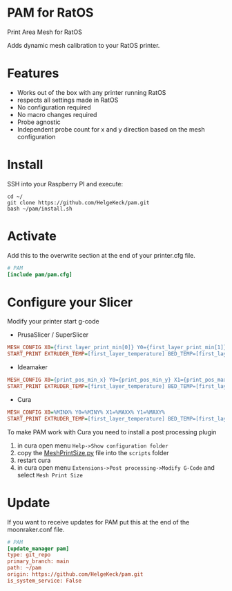 # PAM for RatOS
Print Area Mesh for RatOS

Adds dynamic mesh calibration to your RatOS printer.

# Features
- Works out of the box with any printer running RatOS
- respects all settings made in RatOS
- No configuration required
- No macro changes required
- Probe agnostic
- Independent probe count for x and y direction based on the mesh configuration


# Install
SSH into your Raspberry PI and execute:
```
cd ~/
git clone https://github.com/HelgeKeck/pam.git
bash ~/pam/install.sh
```

# Activate
Add this to the overwrite section at the end of your printer.cfg file.
```ini
# PAM
[include pam/pam.cfg]
```

# Configure your Slicer
Modify your printer start g-code

- PrusaSlicer / SuperSlicer
```ini
MESH_CONFIG X0={first_layer_print_min[0]} Y0={first_layer_print_min[1]} X1={first_layer_print_max[0]} Y1={first_layer_print_max[1]}
START_PRINT EXTRUDER_TEMP=[first_layer_temperature] BED_TEMP=[first_layer_bed_temperature]
```

- Ideamaker 
```ini
MESH_CONFIG X0={print_pos_min_x} Y0={print_pos_min_y} X1={print_pos_max_x} Y1={print_pos_max_y}
START_PRINT EXTRUDER_TEMP=[first_layer_temperature] BED_TEMP=[first_layer_bed_temperature]
```

- Cura
```ini
MESH_CONFIG X0=%MINX% Y0=%MINY% X1=%MAXX% Y1=%MAXY%
START_PRINT EXTRUDER_TEMP=[first_layer_temperature] BED_TEMP=[first_layer_bed_temperature]
```

To make PAM work with Cura you need to install a post processing plugin

1. in cura open menu ```Help->Show configuration folder```
2. copy the [MeshPrintSize.py](/cura/MeshPrintSize.py) file into the ```scripts``` folder
3. restart cura
4. in cura open menu ```Extensions->Post processing->Modify G-Code``` and select ```Mesh Print Size```

# Update
If you want to receive updates for PAM put this at the end of the moonraker.conf file.
```ini
# PAM
[update_manager pam]
type: git_repo
primary_branch: main
path: ~/pam
origin: https://github.com/HelgeKeck/pam.git
is_system_service: False
```